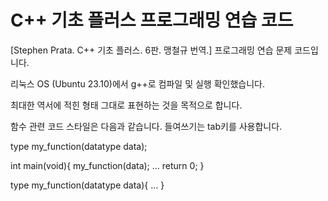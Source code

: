 # C++ 기초 플러스 프로그래밍 연습 코드
[Stephen Prata. C++ 기초 플러스. 6판. 맹철규 번역.] 프로그래밍 연습 문제 코드입니다.

리눅스 OS (Ubuntu 23.10)에서 g++로 컴파일 및 실행 확인했습니다.

최대한 역서에 적힌 형태 그대로 표현하는 것을 목적으로 합니다.

함수 관련 코드 스타일은 다음과 같습니다. 들여쓰기는 tab키를 사용합니다.

type my_function(datatype data);

int main(void){
    my_function(data);
    ...
    return 0;
}

type my_function(datatype data){
  ...
}
